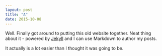 ```yaml
---
layout: post
title: "A"
date: 2015-10-08
---
```

Well. Finally got around to putting this old website together. 
Neat thing about it - powered by [Jekyll](http://jekyllrb.com) and I can use Markdown to author my posts. 

It actually is a lot easier than I thought it was going to be.
